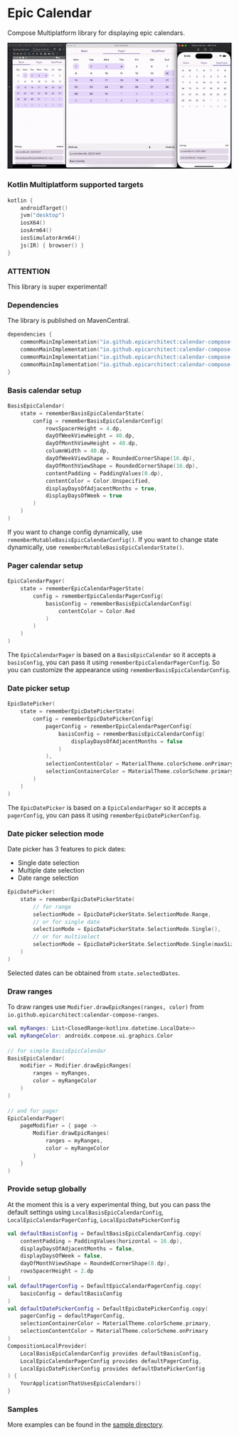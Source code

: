 # Epic Calendar

Compose Multiplatform library for displaying epic calendars.

![epic-calendar](demo.gif)

### Kotlin Multiplatform supported targets

```Kotlin
kotlin {
    androidTarget()
    jvm("desktop")
    iosX64()
    iosArm64()
    iosSimulatorArm64()
    js(IR) { browser() }
}
```

### ATTENTION

This library is super experimental!

### Dependencies

The library is published on MavenCentral.

```Kotlin
dependencies {
    commonMainImplementation("io.github.epicarchitect:calendar-compose-basis:1.0.5")
    commonMainImplementation("io.github.epicarchitect:calendar-compose-ranges:1.0.5") // includes basis
    commonMainImplementation("io.github.epicarchitect:calendar-compose-pager:1.0.5") // includes basis
    commonMainImplementation("io.github.epicarchitect:calendar-compose-datepicker:1.0.5") // includes pager + ranges
}
```

### Basis calendar setup

```kotlin
BasisEpicCalendar(
    state = rememberBasisEpicCalendarState(
        config = rememberBasisEpicCalendarConfig(
            rowsSpacerHeight = 4.dp,
            dayOfWeekViewHeight = 40.dp,
            dayOfMonthViewHeight = 40.dp,
            columnWidth = 40.dp,
            dayOfWeekViewShape = RoundedCornerShape(16.dp),
            dayOfMonthViewShape = RoundedCornerShape(16.dp),
            contentPadding = PaddingValues(0.dp),
            contentColor = Color.Unspecified,
            displayDaysOfAdjacentMonths = true,
            displayDaysOfWeek = true
        )
    )
)
```

If you want to change config dynamically, use `rememberMutableBasisEpicCalendarConfig()`.
If you want to change state dynamically, use `rememberMutableBasisEpicCalendarState()`.

### Pager calendar setup

```kotlin
EpicCalendarPager(
    state = rememberEpicCalendarPagerState(
        config = rememberEpicCalendarPagerConfig(
            basisConfig = rememberBasisEpicCalendarConfig(
                contentColor = Color.Red
            )
        )
    )
)
```

The `EpicCalendarPager` is based on a `BasisEpicCalendar` so it accepts a `basisConfig`,
you can pass it using `rememberEpicCalendarPagerConfig`.
So you can customize the appearance using `rememberBasisEpicCalendarConfig`.

### Date picker setup

```kotlin
EpicDatePicker(
    state = rememberEpicDatePickerState(
        config = rememberEpicDatePickerConfig(
            pagerConfig = rememberEpicCalendarPagerConfig(
                basisConfig = rememberBasisEpicCalendarConfig(
                    displayDaysOfAdjacentMonths = false
                )
            ),
            selectionContentColor = MaterialTheme.colorScheme.onPrimary,
            selectionContainerColor = MaterialTheme.colorScheme.primary
        )
    )
)
```

The `EpicDatePicker` is based on a `EpicCalendarPager` so it accepts a `pagerConfig`,
you can pass it using `rememberEpicDatePickerConfig`.

### Date picker selection mode

Date picker has 3 features to pick dates:

- Single date selection
- Multiple date selection
- Date range selection

```kotlin
EpicDatePicker(
    state = rememberEpicDatePickerState(
        // for range
        selectionMode = EpicDatePickerState.SelectionMode.Range,
        // or for single date
        selectionMode = EpicDatePickerState.SelectionMode.Single(),
        // or for multiselect
        selectionMode = EpicDatePickerState.SelectionMode.Single(maxSize = 5)
    )
)
```

Selected dates can be obtained from `state.selectedDates`.

### Draw ranges

To draw ranges use `Modifier.drawEpicRanges(ranges, color)`
from `io.github.epicarchitect:calendar-compose-ranges`.

```Kotlin
val myRanges: List<ClosedRange<kotlinx.datetime.LocalDate>>
val myRangeColor: androidx.compose.ui.graphics.Color

// for simple BasisEpicCalendar
BasisEpicCalendar(
    modifier = Modifier.drawEpicRanges(
        ranges = myRanges,
        color = myRangeColor
    )
)

// and for pager
EpicCalendarPager(
    pageModifier = { page ->
        Modifier.drawEpicRanges(
            ranges = myRanges,
            color = myRangeColor
        )
    }
)
```

### Provide setup globally

At the moment this is a very experimental thing,
but you can pass the default settings using
`LocalBasisEpicCalendarConfig`, `LocalEpicCalendarPagerConfig`, `LocalEpicDatePickerConfig`

```kotlin
val defaultBasisConfig = DefaultBasisEpicCalendarConfig.copy(
    contentPadding = PaddingValues(horizontal = 16.dp),
    displayDaysOfAdjacentMonths = false,
    displayDaysOfWeek = false,
    dayOfMonthViewShape = RoundedCornerShape(8.dp),
    rowsSpacerHeight = 2.dp
)
val defaultPagerConfig = DefaultEpicCalendarPagerConfig.copy(
    basisConfig = defaultBasisConfig
)
val defaultDatePickerConfig = DefaultEpicDatePickerConfig.copy(
    pagerConfig = defaultPagerConfig,
    selectionContainerColor = MaterialTheme.colorScheme.primary,
    selectionContentColor = MaterialTheme.colorScheme.onPrimary
)
CompositionLocalProvider(
    LocalBasisEpicCalendarConfig provides defaultBasisConfig,
    LocalEpicCalendarPagerConfig provides defaultPagerConfig,
    LocalEpicDatePickerConfig provides defaultDatePickerConfig
) {
    YourApplicationThatUsesEpicCalendars()
}
```

### Samples

More examples can be found in the [sample directory](sample).
